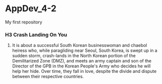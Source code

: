 # AppDev_4-2
My first repository
### H3 Crash Landing On You
1. It is about a successful South Korean businesswoman and chaebol heiress who, while paragliding near Seoul, South Korea, is swept up in a sudden storm, crash-lands in the North Korean portion of the Demilitarized Zone (DMZ), and meets an army captain and son of the Director of the GPB in the Korean People's Army who decides he will help her hide. Over time, they fall in love, despite the divide and dispute between their respective countries.
